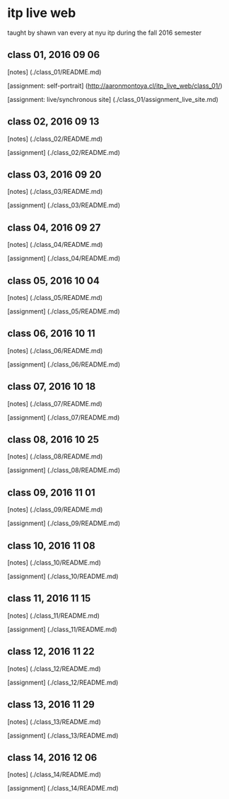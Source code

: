 # itp live web

taught by shawn van every
at nyu itp during the fall 2016 semester

## class 01, 2016 09 06

[notes]
(./class_01/README.md)

[assignment: self-portrait]
(http://aaronmontoya.cl/itp_live_web/class_01/)

[assignment: live/synchronous site]
(./class_01/assignment_live_site.md)


## class 02, 2016 09 13

[notes]
(./class_02/README.md)

[assignment]
(./class_02/README.md)

## class 03, 2016 09 20

[notes]
(./class_03/README.md)

[assignment]
(./class_03/README.md)

## class 04, 2016 09 27

[notes]
(./class_04/README.md)

[assignment]
(./class_04/README.md)

## class 05, 2016 10 04

[notes]
(./class_05/README.md)

[assignment]
(./class_05/README.md)

## class 06, 2016 10 11

[notes]
(./class_06/README.md)

[assignment]
(./class_06/README.md)

## class 07, 2016 10 18

[notes]
(./class_07/README.md)

[assignment]
(./class_07/README.md)

## class 08, 2016 10 25

[notes]
(./class_08/README.md)

[assignment]
(./class_08/README.md)

## class 09, 2016 11 01

[notes]
(./class_09/README.md)

[assignment]
(./class_09/README.md)

## class 10, 2016 11 08

[notes]
(./class_10/README.md)

[assignment]
(./class_10/README.md)

## class 11, 2016 11 15

[notes]
(./class_11/README.md)

[assignment]
(./class_11/README.md)

## class 12, 2016 11 22

[notes]
(./class_12/README.md)

[assignment]
(./class_12/README.md)

## class 13, 2016 11 29

[notes]
(./class_13/README.md)

[assignment]
(./class_13/README.md)

## class 14, 2016 12 06

[notes]
(./class_14/README.md)

[assignment]
(./class_14/README.md)
